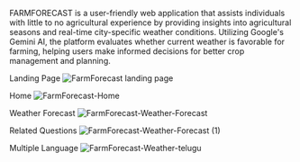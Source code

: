 FARMFORECAST is a user-friendly web application that assists individuals with little to  no agricultural experience by providing insights into agricultural seasons and real-time city-specific weather conditions. Utilizing Google's Gemini AI, the platform evaluates whether current weather is favorable for farming, helping users make informed decisions for better crop management and planning.



Landing Page 
![FarmForecast landing page](https://github.com/user-attachments/assets/8afc3496-2d35-4187-b0d6-425951eaa531)


Home
![FarmForecast-Home](https://github.com/user-attachments/assets/1f330a27-4072-4df5-8425-e74201146567)


Weather Forecast
![FarmForecast-Weather-Forecast](https://github.com/user-attachments/assets/41b2e748-99a3-4096-94a0-506e333b609c)

Related Questions
![FarmForecast-Weather-Forecast (1)](https://github.com/user-attachments/assets/b0e0b841-84f6-4c3b-b581-707d32fb9c5c)

Multiple Language
![FarmForecast-Weather-telugu](https://github.com/user-attachments/assets/56b68f31-31c8-4880-8000-5a6665c43bdb)
